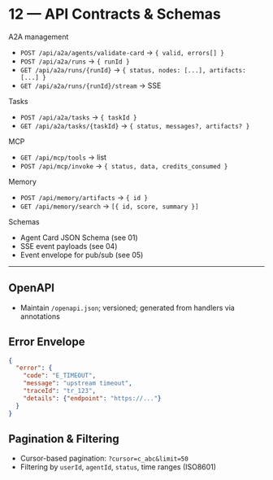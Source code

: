 # 12 — API Contracts & Schemas

A2A management
- `POST /api/a2a/agents/validate-card` → `{ valid, errors[] }`
- `POST /api/a2a/runs` → `{ runId }`
- `GET /api/a2a/runs/{runId}` → `{ status, nodes: [...], artifacts: [...] }`
- `GET /api/a2a/runs/{runId}/stream` → SSE

Tasks
- `POST /api/a2a/tasks` → `{ taskId }`
- `GET /api/a2a/tasks/{taskId}` → `{ status, messages?, artifacts? }`

MCP
- `GET /api/mcp/tools` → list
- `POST /api/mcp/invoke` → `{ status, data, credits_consumed }`

Memory
- `POST /api/memory/artifacts` → `{ id }`
- `GET /api/memory/search` → `[{ id, score, summary }]`

Schemas
- Agent Card JSON Schema (see 01)
- SSE event payloads (see 04)
- Event envelope for pub/sub (see 05)

---

## OpenAPI
- Maintain `/openapi.json`; versioned; generated from handlers via annotations

## Error Envelope
```json
{
  "error": {
    "code": "E_TIMEOUT",
    "message": "upstream timeout",
    "traceId": "tr_123",
    "details": {"endpoint": "https://..."}
  }
}
```

## Pagination & Filtering
- Cursor-based pagination: `?cursor=c_abc&limit=50`
- Filtering by `userId`, `agentId`, `status`, time ranges (ISO8601)